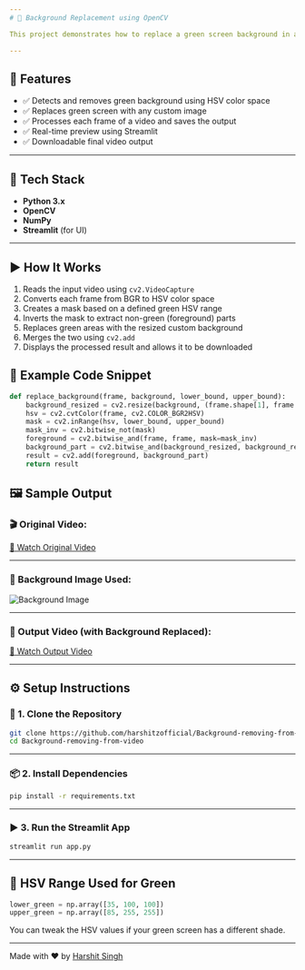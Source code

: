 ```yaml
---
# 🎥 Background Replacement using OpenCV

This project demonstrates how to replace a green screen background in a video with a custom image using **OpenCV** and **Python**. It's a practical computer vision project that showcases the power of color masking and blending techniques in real-time video processing.

---
```


## 📌 Features

- ✅ Detects and removes green background using HSV color space
- ✅ Replaces green screen with any custom image
- ✅ Processes each frame of a video and saves the output
- ✅ Real-time preview using Streamlit
- ✅ Downloadable final video output
---

## 🧠 Tech Stack

- **Python 3.x**
- **OpenCV**
- **NumPy**
- **Streamlit** (for UI)

---

## ▶️ How It Works

1. Reads the input video using `cv2.VideoCapture`
2. Converts each frame from BGR to HSV color space
3. Creates a mask based on a defined green HSV range
4. Inverts the mask to extract non-green (foreground) parts
5. Replaces green areas with the resized custom background
6. Merges the two using `cv2.add`
7. Displays the processed result and allows it to be downloaded

## 🧪 Example Code Snippet

```python
def replace_background(frame, background, lower_bound, upper_bound):
    background_resized = cv2.resize(background, (frame.shape[1], frame.shape[0]))
    hsv = cv2.cvtColor(frame, cv2.COLOR_BGR2HSV)
    mask = cv2.inRange(hsv, lower_bound, upper_bound)
    mask_inv = cv2.bitwise_not(mask)
    foreground = cv2.bitwise_and(frame, frame, mask=mask_inv)
    background_part = cv2.bitwise_and(background_resized, background_resized, mask=mask)
    result = cv2.add(foreground, background_part)
    return result
````

## 🖼️ Sample Output

### 🎬 Original Video:
[🔗 Watch Original Video](https://github.com/user-attachments/assets/ddd5643c-4826-4ff3-abba-6ee35443a562)

---

### 🌄 Background Image Used:
![Background Image](https://github.com/user-attachments/assets/42beeeb8-5745-4042-9b8e-a629ad6a8d5f)

---

### 🎥 Output Video (with Background Replaced):
[🔗 Watch Output Video](https://github.com/user-attachments/assets/74cac083-adc4-4640-b01f-472fc54f8258)


---

## ⚙️ Setup Instructions

### 📁 1. Clone the Repository

```bash
git clone https://github.com/harshitzofficial/Background-removing-from-video.git
cd Background-removing-from-video
```

---

### 📦 2. Install Dependencies

```bash
pip install -r requirements.txt
```

---

### ▶️ 3. Run the Streamlit App

```bash
streamlit run app.py
```

---

## 🎯 HSV Range Used for Green

```python
lower_green = np.array([35, 100, 100])
upper_green = np.array([85, 255, 255])
```

You can tweak the HSV values if your green screen has a different shade.

---

Made with ❤️ by [Harshit Singh](https://github.com/harshitzofficial)

```
